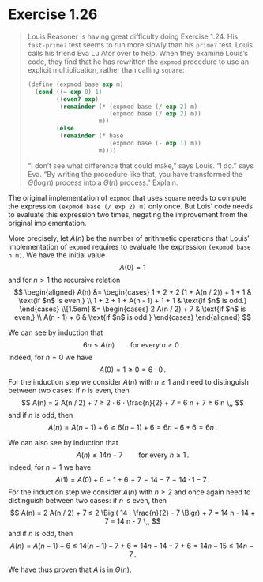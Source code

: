 # Exercise 1.26

> Louis Reasoner is having great difficulty doing Exercise 1.24.
> His `fast-prime?` test seems to run more slowly than his `prime?` test.
> Louis calls his friend Eva Lu Ator over to help.
> When they examine Louis’s code, they find that he has rewritten the `expmod` procedure to use an explicit multiplication, rather than calling `square`:
> ```scheme
> (define (expmod base exp m)
>   (cond ((= exp 0) 1)
>         ((even? exp)
>          (remainder (* (expmod base (/ exp 2) m)
>                        (expmod base (/ exp 2) m))
>                     m))
>         (else
>          (remainder (* base
>                        (expmod base (- exp 1) m))
>                     m))))
> ```
> “I don’t see what difference that could make,” says Louis.
> “I do.” says Eva.
> “By writing the procedure like that, you have transformed the $Θ(\log n)$ process into a $Θ(n)$ process.”
> Explain.



The original implementation of `expmod` that uses `square` needs to compute the expression `(expmod base (/ exp 2) m)` only once.
But Lois’ code needs to evaluate this expression two times, negating the improvement from the original implementation.

More precisely, let $A(n)$ be the number of arithmetic operations that Louis’ implementation of `expmod` requires to evaluate the expression `(expmod base n m)`.
We have the initial value
$$
  A(0) = 1
$$
and for $n > 1$ the recursive relation
$$
  \begin{aligned}
    A(n)
    &=
    \begin{cases}
      1 + 2 + 2 (1 + A(n / 2)) + 1 + 1 & \text{if $n$ is even,} \\
      1 + 2 + 1 + A(n - 1) + 1 + 1     & \text{if $n$ is odd.}
    \end{cases} \\[1.5em]
    &=
    \begin{cases}
      2 A(n / 2) + 7 & \text{if $n$ is even,} \\
      A(n - 1) + 6   & \text{if $n$ is odd.}
    \end{cases}
  \end{aligned}
$$

We can see by induction that
$$
  6 n ≤ A(n) \qquad \text{for every $n ≥ 0$} \,.
$$
Indeed, for $n = 0$ we have
$$
  A(0) = 1 ≥ 0 = 6 ⋅ 0 \,.
$$
For the induction step we consider $A(n)$ with $n ≥ 1$ and need to distinguish between two cases:
if $n$ is even, then
$$
  A(n)
  = 2 A(n / 2) + 7
  ≥ 2 ⋅ 6 ⋅ \frac{n}{2} + 7
  = 6 n + 7
  ≥ 6 n \,,
$$
and if $n$ is odd, then
$$
  A(n)
  = A(n - 1) + 6
  ≥ 6 (n - 1) + 6
  = 6 n - 6 + 6
  = 6 n \,.
$$

We can also see by induction that
$$
  A(n) ≤ 14 n - 7 \qquad \text{for every $n ≥ 1$} \,.
$$
Indeed, for $n = 1$ we have
$$
  A(1)
  = A(0) + 6
  = 1 + 6
  = 7
  = 14 - 7
  = 14 ⋅ 1 - 7 \,.
$$
For the induction step we consider $A(n)$ with $n ≥ 2$ and once again need to distinguish between two cases:
if $n$ is even, then
$$
  A(n)
  = 2 A(n / 2) + 7
  ≤ 2 \Bigl( 14 ⋅ \frac{n}{2} - 7 \Bigr) + 7
  = 14 n - 14 + 7
  = 14 n - 7 \,,
$$
and if $n$ is odd, then
$$
  A(n)
  = A(n - 1) + 6
  ≤ 14 (n - 1) - 7 + 6
  = 14 n - 14 - 7 + 6
  = 14 n - 15
  ≤ 14 n - 7 \,.
$$

We have thus proven that $A$ is in $Θ(n)$.
